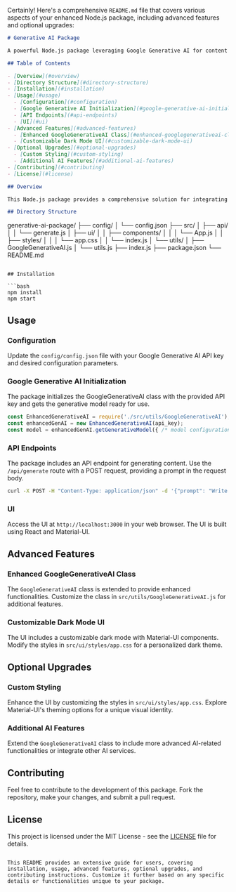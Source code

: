 Certainly! Here's a comprehensive `README.md` file that covers various aspects of your enhanced Node.js package, including advanced features and optional upgrades:

```markdown
# Generative AI Package

A powerful Node.js package leveraging Google Generative AI for content generation.

## Table of Contents

- [Overview](#overview)
- [Directory Structure](#directory-structure)
- [Installation](#installation)
- [Usage](#usage)
  - [Configuration](#configuration)
  - [Google Generative AI Initialization](#google-generative-ai-initialization)
  - [API Endpoints](#api-endpoints)
  - [UI](#ui)
- [Advanced Features](#advanced-features)
  - [Enhanced GoogleGenerativeAI Class](#enhanced-googlegenerativeai-class)
  - [Customizable Dark Mode UI](#customizable-dark-mode-ui)
- [Optional Upgrades](#optional-upgrades)
  - [Custom Styling](#custom-styling)
  - [Additional AI Features](#additional-ai-features)
- [Contributing](#contributing)
- [License](#license)

## Overview

This Node.js package provides a comprehensive solution for integrating Google Generative AI into your applications. It includes advanced features and a customizable UI for enhanced user experience.

## Directory Structure

```
generative-ai-package/
├── config/
│   └── config.json
├── src/
│   ├── api/
│   │   └── generate.js
│   ├── ui/
│   │   ├── components/
│   │   │   └── App.js
│   │   ├── styles/
│   │   │   └── app.css
│   │   └── index.js
│   └── utils/
│       ├── GoogleGenerativeAI.js
│       └── utils.js
├── index.js
├── package.json
└── README.md
```

## Installation

```bash
npm install
npm start
```

## Usage

### Configuration

Update the `config/config.json` file with your Google Generative AI API key and desired configuration parameters.

### Google Generative AI Initialization

The package initializes the GoogleGenerativeAI class with the provided API key and gets the generative model ready for use.

```javascript
const EnhancedGenerativeAI = require('./src/utils/GoogleGenerativeAI');
const enhancedGenAI = new EnhancedGenerativeAI(api_key);
const model = enhancedGenAI.getGenerativeModel({ /* model configuration */ });
```

### API Endpoints

The package includes an API endpoint for generating content. Use the `/api/generate` route with a POST request, providing a prompt in the request body.

```bash
curl -X POST -H "Content-Type: application/json" -d '{"prompt": "Write a story about..."}' http://localhost:3000/api/generate
```

### UI

Access the UI at `http://localhost:3000` in your web browser. The UI is built using React and Material-UI.

## Advanced Features

### Enhanced GoogleGenerativeAI Class

The `GoogleGenerativeAI` class is extended to provide enhanced functionalities. Customize the class in `src/utils/GoogleGenerativeAI.js` for additional features.

### Customizable Dark Mode UI

The UI includes a customizable dark mode with Material-UI components. Modify the styles in `src/ui/styles/app.css` for a personalized dark theme.

## Optional Upgrades

### Custom Styling

Enhance the UI by customizing the styles in `src/ui/styles/app.css`. Explore Material-UI's theming options for a unique visual identity.

### Additional AI Features

Extend the `GoogleGenerativeAI` class to include more advanced AI-related functionalities or integrate other AI services.

## Contributing

Feel free to contribute to the development of this package. Fork the repository, make your changes, and submit a pull request.

## License

This project is licensed under the MIT License - see the [LICENSE](LICENSE) file for details.
```

This README provides an extensive guide for users, covering installation, usage, advanced features, optional upgrades, and contributing instructions. Customize it further based on any specific details or functionalities unique to your package.